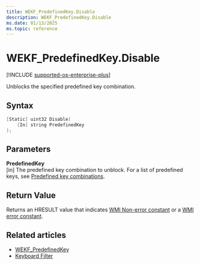 ```yaml
---
title: WEKF_PredefinedKey.Disable
description: WEKF_PredefinedKey.Disable
ms.date: 01/13/2025
ms.topic: reference
---
```


# WEKF_PredefinedKey.Disable

[!INCLUDE [supported-os-enterprise-plus](../../../includes/iot/supported-os-enterprise-plus.md)]

Unblocks the specified predefined key combination.

## Syntax

```powershell
[Static] uint32 Disable(
    [In] string PredefinedKey
);
```

## Parameters

**PredefinedKey**</br>\[in\] The predefined key combination to unblock. For a list of predefined keys, see [Predefined key combinations](predefined-key-combinations.md).

## Return Value

Returns an HRESULT value that indicates [WMI Non-error constant](/windows/win32/wmisdk/wmi-non-error-constants) or a [WMI error constant](/windows/win32/wmisdk/wmi-error-constants).


## Related articles

- [WEKF_PredefinedKey](wekf-predefinedkey.md)
- [Keyboard Filter](index.md)
